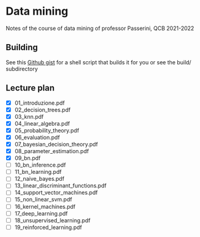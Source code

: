 # Data mining
Notes of the course of data mining of professor Passerini, QCB 2021-2022

## Building
See this [Github gist](https://gist.github.com/giacThePhantom/e080a777782754542d0e081835669085) for a shell script that builds it for you or see the build/ subdirectory

## Lecture plan

- [x] 01_introduzione.pdf
- [x] 02_decision_trees.pdf
- [x] 03_knn.pdf
- [x] 04_linear_algebra.pdf
- [x] 05_probability_theory.pdf
- [x] 06_evaluation.pdf
- [x] 07_bayesian_decision_theory.pdf
- [x] 08_parameter_estimation.pdf
- [x] 09_bn.pdf
- [ ] 10_bn_inference.pdf
- [ ] 11_bn_learning.pdf
- [ ] 12_naive_bayes.pdf
- [ ] 13_linear_discriminant_functions.pdf
- [ ] 14_support_vector_machines.pdf
- [ ] 15_non_linear_svm.pdf
- [ ] 16_kernel_machines.pdf
- [ ] 17_deep_learning.pdf
- [ ] 18_unsupervised_learning.pdf
- [ ] 19_reinforced_learning.pdf
